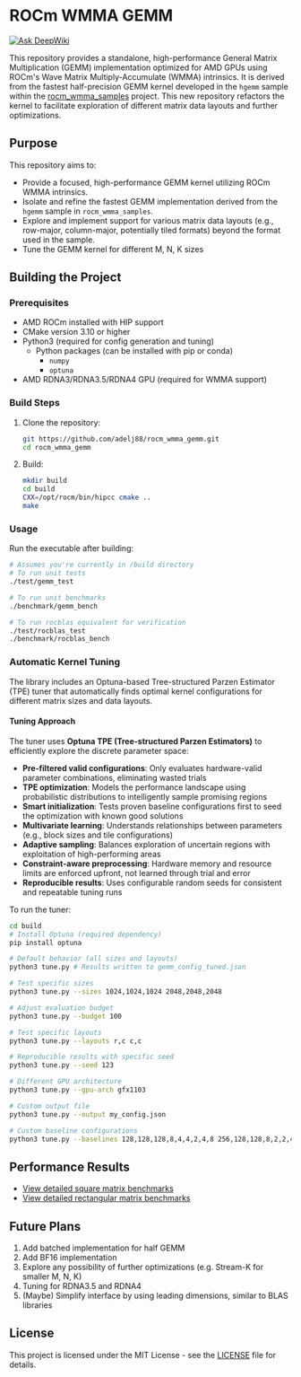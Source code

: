 # ROCm WMMA GEMM

[![Ask DeepWiki](https://deepwiki.com/badge.svg)](https://deepwiki.com/adelj88/rocm_wmma_gemm)

This repository provides a standalone, high-performance General Matrix Multiplication (GEMM) implementation optimized for AMD GPUs using ROCm's Wave Matrix Multiply-Accumulate (WMMA) intrinsics. It is derived from the fastest half-precision GEMM kernel developed in the `hgemm` sample within the [rocm_wmma_samples](https://github.com/adelj88/rocm_wmma_samples/tree/main/hgemm) project. This new repository refactors the kernel to facilitate exploration of different matrix data layouts and further optimizations.

## Purpose
This repository aims to:
- Provide a focused, high-performance GEMM kernel utilizing ROCm WMMA intrinsics.
- Isolate and refine the fastest GEMM implementation derived from the `hgemm` sample in `rocm_wmma_samples`.
- Explore and implement support for various matrix data layouts (e.g., row-major, column-major, potentially tiled formats) beyond the format used in the sample.
- Tune the GEMM kernel for different M, N, K sizes

## Building the Project

### Prerequisites
- AMD ROCm installed with HIP support
- CMake version 3.10 or higher
- Python3 (required for config generation and tuning)
  - Python packages (can be installed with pip or conda)
    - ``numpy``
    - ``optuna``
- AMD RDNA3/RDNA3.5/RDNA4 GPU (required for WMMA support)

### Build Steps
1. Clone the repository:
   ```bash
   git https://github.com/adelj88/rocm_wmma_gemm.git
   cd rocm_wmma_gemm
   ```
2. Build:
   ```bash
   mkdir build
   cd build
   CXX=/opt/rocm/bin/hipcc cmake ..
   make
   ```

### Usage
Run the executable after building:
```bash
# Assumes you're currently in /build directory
# To run unit tests
./test/gemm_test

# To run unit benchmarks
./benchmark/gemm_bench

# To run rocblas equivalent for verification
./test/rocblas_test
./benchmark/rocblas_bench
```

### Automatic Kernel Tuning
The library includes an Optuna-based Tree-structured Parzen Estimator (TPE) tuner that automatically finds optimal kernel configurations for different matrix sizes and data layouts.

#### **Tuning Approach**
The tuner uses **Optuna TPE (Tree-structured Parzen Estimators)** to efficiently explore the discrete parameter space:

- **Pre-filtered valid configurations**: Only evaluates hardware-valid parameter combinations, eliminating wasted trials
- **TPE optimization**: Models the performance landscape using probabilistic distributions to intelligently sample promising regions
- **Smart initialization**: Tests proven baseline configurations first to seed the optimization with known good solutions
- **Multivariate learning**: Understands relationships between parameters (e.g., block sizes and tile configurations)
- **Adaptive sampling**: Balances exploration of uncertain regions with exploitation of high-performing areas
- **Constraint-aware preprocessing**: Hardware memory and resource limits are enforced upfront, not learned through trial and error
- **Reproducible results**: Uses configurable random seeds for consistent and repeatable tuning runs

To run the tuner:
```bash
cd build
# Install Optuna (required dependency)
pip install optuna

# Default behavior (all sizes and layouts)
python3 tune.py # Results written to gemm_config_tuned.json

# Test specific sizes
python3 tune.py --sizes 1024,1024,1024 2048,2048,2048

# Adjust evaluation budget
python3 tune.py --budget 100

# Test specific layouts
python3 tune.py --layouts r,c c,c

# Reproducible results with specific seed
python3 tune.py --seed 123

# Different GPU architecture
python3 tune.py --gpu-arch gfx1103

# Custom output file
python3 tune.py --output my_config.json

# Custom baseline configurations
python3 tune.py --baselines 128,128,128,8,4,4,2,4,8 256,128,128,8,2,2,4,4,4
```

## Performance Results
- [View detailed square matrix benchmarks](docs/square.md)
- [View detailed rectangular matrix benchmarks](docs/rectangle.md)

## Future Plans
1. Add batched implementation for half GEMM
2. Add BF16 implementation
3. Explore any possibility of further optimizations (e.g. Stream-K for smaller M, N, K)
4. Tuning for RDNA3.5 and RDNA4
5. (Maybe) Simplify interface by using leading dimensions, similar to BLAS libraries

## License

This project is licensed under the MIT License - see the [LICENSE](LICENSE) file for details.
